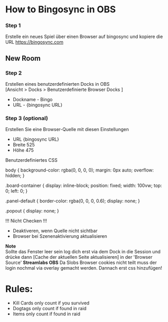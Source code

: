 # How to Bingosync in OBS

### Step 1
Erstelle ein neues Spiel über einen Browser auf bingosync und kopiere die URL
https://bingosync.com

## New Room


### Step 2 
Erstellen eines benutzerdefinierten Docks in OBS  
[Ansicht > Docks > Benutzerdefinierte Browser Docks ]   
- Dockname - Bingo
- URL - {bingosync URL}

### Step 3 (optional)
Erstellen Sie eine Browser-Quelle mit diesen Einstellungen
- URL {bingosync URL}
- Breite 525
- Höhe 475

Benutzerdefiniertes CSS
  
body {
    background-color: rgba(0, 0, 0, 0);
    margin: 0px auto;
    overflow: hidden;
}

.board-container {
    display: inline-block;
    position: fixed;
    width: 100vw;
    top: 0;
    left: 0;
}

.panel-default {
    border-color: rgba(0, 0, 0, 0.6);
    display: none;
}

.popout {
    display: none;
}

!!! Nicht Checken !!!  
- Deaktiveren, wenn Quelle nicht sichtbar 
- Browser bei Szenenaktivierung aktualisieren


**Note**  
Sollte das Fenster leer sein log dich erst via dem Dock in die Session und drücke dann [Cache der aktuellen Seite aktualisieren] in der 'Browser Source'
**Streamlabs OBS** 
Da Slobs Browser cookies nicht teilt muss der login nochmal via overlay gemacht werden. Dannach erst css hinzufügen!

# Rules:

- Kill Cards only count if you survived
- Dogtags only count if found in raid
- Items only count if found in raid